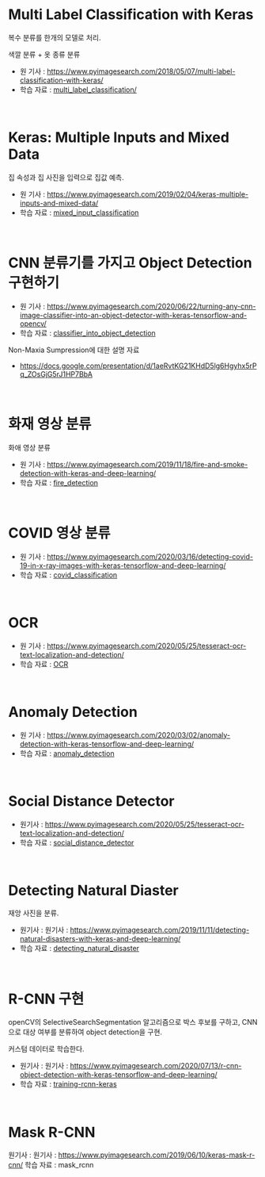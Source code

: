 # Multi Label Classification with Keras

복수 분류를 한개의 모델로 처리.

색깔 분류 + 옷 종류 분류

- 원 기사 : https://www.pyimagesearch.com/2018/05/07/multi-label-classification-with-keras/
- 학습 자료 : [multi_label_classification/](multi_label_classification/)


<br>

# Keras: Multiple Inputs and Mixed Data 

집 속성과 집 사진을 입력으로 집값 예측.

- 원 기사 : https://www.pyimagesearch.com/2019/02/04/keras-multiple-inputs-and-mixed-data/
- 학습 자료 : [mixed_input_classification](mixed_input_classification)


<br>

# CNN 분류기를 가지고 Object Detection 구현하기

- 원 기사 : https://www.pyimagesearch.com/2020/06/22/turning-any-cnn-image-classifier-into-an-object-detector-with-keras-tensorflow-and-opencv/
- 학습 자료 : [classifier_into_object_detection](classifier_into_object_detection)

Non-Maxia Sumpression에 대한 설명 자료
- https://docs.google.com/presentation/d/1aeRvtKG21KHdD5lg6Hgyhx5rPq_ZOsGjG5rJ1HP7BbA


<br>

# 화재 영상 분류

화애 영상 분류

- 원 기사 : https://www.pyimagesearch.com/2019/11/18/fire-and-smoke-detection-with-keras-and-deep-learning/
- 학습 자료 : [fire_detection](fire_detection)


<br>

# COVID 영상 분류

- 원 기사 : https://www.pyimagesearch.com/2020/03/16/detecting-covid-19-in-x-ray-images-with-keras-tensorflow-and-deep-learning/
- 학습 자료 : [covid_classification](covid_classification)

<br>

# OCR

- 원 기사 : https://www.pyimagesearch.com/2020/05/25/tesseract-ocr-text-localization-and-detection/
- 학습 자료 : [OCR](OCR)

<br>

# Anomaly Detection

- 원 기사 : https://www.pyimagesearch.com/2020/03/02/anomaly-detection-with-keras-tensorflow-and-deep-learning/
- 학습 자료 : [anomaly_detection](anomaly_detection)

<br>

# Social Distance Detector

- 원기사 : https://www.pyimagesearch.com/2020/05/25/tesseract-ocr-text-localization-and-detection/
- 학습 자료 : [social_distance_detector](social_distance_detector)

<br>

# Detecting Natural Diaster

재앙 사진을 분류.

- 원기사 : 원기사 : https://www.pyimagesearch.com/2019/11/11/detecting-natural-disasters-with-keras-and-deep-learning/
- 학습 자료 : [detecting_natural_disaster](detecting_natural_disaster)


<br>

# R-CNN 구현

openCV의 SelectiveSearchSegmentation 알고리즘으로 박스 후보를 구하고, CNN으로 대상 여부를 분류하여 object detection을 구현.

커스텀 데이터로 학습한다.

- 원기사 : 원기사 : https://www.pyimagesearch.com/2020/07/13/r-cnn-object-detection-with-keras-tensorflow-and-deep-learning/
- 학습 자료 : [training-rcnn-keras](training-rcnn-keras)


<br>

# Mask R-CNN


원기사 : 원기사 : https://www.pyimagesearch.com/2019/06/10/keras-mask-r-cnn/
학습 자료 : mask_rcnn

